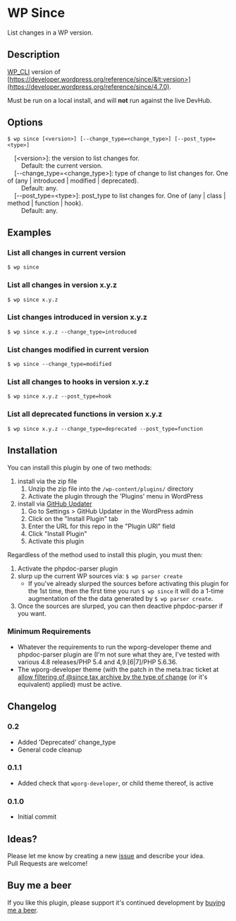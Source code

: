 #  WP Since
List changes in a WP version.

## Description
[WP_CLI](https://make.wordpress.org/cli/handbook/) version of [https://developer.wordpress.org/reference/since/&lt;version>](https://developer.wordpress.org/reference/since/4.7.0).

Must be run on a local install, and will **not** run against the live DevHub.

## Options

`$ wp since [<version>] [--change_type=<change_type>] [--post_type=<type>]`

&nbsp;&nbsp;&nbsp;&nbsp;[&lt;version>]: the version to list changes for.<br />
&nbsp;&nbsp;&nbsp;&nbsp;&nbsp;&nbsp;&nbsp;&nbsp;Default: the current version.<br />
&nbsp;&nbsp;&nbsp;&nbsp;[--change\_type=&lt;change\_type>]: type of change to list changes for. One of (any | introduced | modified | deprecated).<br />
&nbsp;&nbsp;&nbsp;&nbsp;&nbsp;&nbsp;&nbsp;&nbsp;Default: any.<br />
&nbsp;&nbsp;&nbsp;&nbsp;[--post\_type=&lt;type>]: post\_type to list changes for.  One of (any | class | method | function | hook).<br />
&nbsp;&nbsp;&nbsp;&nbsp;&nbsp;&nbsp;&nbsp;&nbsp;Default: any.

## Examples

### List all changes in current version

`$ wp since`

### List all changes in version x.y.z

`$ wp since x.y.z`

### List changes introduced in version x.y.z

`$ wp since x.y.z --change_type=introduced`

### List changes modified in current version

`$ wp since --change_type=modified`

### List all changes to hooks in version x.y.z

`$ wp since x.y.z --post_type=hook`

### List all deprecated functions in version x.y.z
`$ wp since x.y.z --change_type=deprecated --post_type=function`

## Installation
You can install this plugin by one of two methods:

1. install via the zip file
    1. Unzip the zip file into the `/wp-content/plugins/` directory
    1. Activate the plugin through the 'Plugins' menu in WordPress
1. install via [GitHub Updater](https://github.com/afragen/github-updater)
    1. Go to Settings > GitHub Updater in the WordPress admin
    1. Click on the "Install Plugin" tab
    1. Enter the URL for this repo in the "Plugin URI" field
    1. Click "Install Plugin"
    1. Activate this plugin
 
Regardless of the method used to install this plugin, you must then:

1. Activate the phpdoc-parser plugin
1. slurp up the current WP sources via: `$ wp parser create`
    * If you've already slurped the sources before activating this plugin for the 1st time, then the first time you run `$ wp since` it will do a 1-time augmentation of the the data generated by `$ wp parser create`.
1. Once the sources are slurped, you can then deactive phpdoc-parser if you want.

### Minimum Requirements
* Whatever the requirements to run the wporg-developer theme and phpdoc-parser
plugin are (I'm not sure what they are, I've tested with various 4.8 releases/PHP 5.4 and 4,9.[6|7]/PHP 5.6.36.
* The wporg-developer theme (with the patch in the meta.trac ticket at
[allow filtering of @since tax archive by the type of change](https://meta.trac.wordpress.org/ticket/2847)
(or it's equivalent) applied) must be active.

## Changelog

### 0.2

* Added 'Deprecated' change_type
* General code cleanup

### 0.1.1

* Added check that `wporg-developer`, or child theme thereof, is active

### 0.1.0

* Initial commit

## Ideas?
Please let me know by creating a new [issue](https://github.com/pbiron/wp-since/issues/new) and describe your idea.  
Pull Requests are welcome!

## Buy me a beer

If you like this plugin, please support it's continued development by [buying me a beer](https://www.paypal.com/cgi-bin/webscr?cmd=_s-xclick&hosted_button_id=Z6D97FA595WSU).
